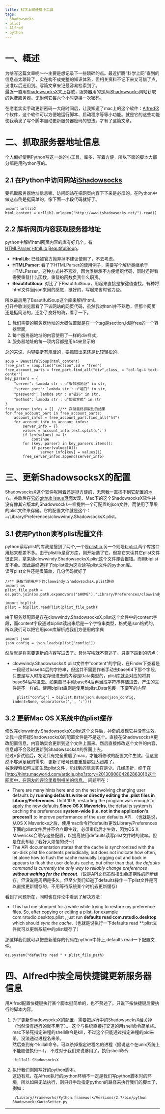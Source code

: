```yaml
---
title: 科学上网便捷小工具
tags: 
- Shadowsocks     
- plist   
- Alfred    
- python   
---
```

# 一、概述  

为啥写这篇文章呢～～主要是想记录下一些琐碎的点。最近折腾“科学上网”查到的信息点太琐碎了，实在构不成完整的知识体系，但相关资料不记下来又可惜了点，没准以后还用到。写篇文章来记最容易检索到了。   
最近一直用[ShadowsocksX][ShadowsocksXDownload]来上谷歌，服务器用的是从[iShadowsocks][iShadowsocks]网站获取的免费服务器。无耐何它每六个小时更换一次密码。  
<!--more-->
在老老实实手动更新密码一大段时间后，让我知道了mac上的这个软件：[Alfred](https://www.alfredapp.com/)这个软件，这个软件可以方便地运行脚本、启动程序等等小功能。就是它的这些功能使我萌发了写个脚本自动更新服务器密码的想法。才有了这篇文章。

# 二、抓取服务器地址信息   
个人偏好使用Python写这一类的小工具，库多，写着方便，所以下面的脚本大部分都是用Python写的。  
## 2.1 在Python中访问网站[iShadowsocks][iShadowsocks]  
要抓取服务器地址信息嘛，访问网站在把网页内容下下来是必须的。在Python中做这点倒是挺简单的，像下面一小段代码就好了。

    import urllib2
    html_content = urllib2.urlopen("http://www.ishadowsocks.net/").read()

## 2.2 解析网页内容获取服务器地址
python中解析html网页内容的库有好几个，有[HTMLParser](https://docs.python.org/2/library/htmlparser.html),[HtmlLib](https://docs.python.org/2/library/htmllib.html),[BeautifulSoup](https://www.crummy.com/software/BeautifulSoup/bs4/doc/)。  
* **HtmlLib**: 已经被官方抛弃掉不建议使用了，不去考虑。  
* **HTMLParser**: 看了下HTMLParser的使用例子，需要写个解析类继承于HTMLParser。这种方式并不喜欢，因为类继承不方便组织代码，同时还得看需要重载什么函数，重载的函数负责什么职责。
* **BeautifulSoup**: 对比了下BeautifulSoup，用起来直接是按键值查找，有种将html文件当json来用的感觉，挺好的，写起来省时省力些。  

所以最后用了BeautifulSoup这个库来解析html。  
打开谷歌浏览器看了下该网站的网页代码，虽然我对html并不熟悉，但那个网页还是挺简洁的，还带了良好的溈，看了一下，
1. 我们需要的服务器地址的大概位置就是在一个tag是section,id是free的一个容器里面,  
2. 每个服务器地址的内容使用了一样的div样式，
3. 服务器地址的每一项内容都是用h4来显示的   

总的来说，内容要挺有规律的，要抓取出来还是比较轻松的。   

    soup = BeautifulSoup(html_content)
    free_part = soup.find("section",id = "free")
    free_account_parts = free_part.find_all("div",class_ = "col-lg-4 text-center")
    key_parsers = {
        "server": lambda str : u"服务器地址" in str,
        "server_port": lambda str : u"端口" in str,
        "password": lambda str : u"密码" in str,
        "method": lambda str : u"加密方式" in str
    }
    free_server_infos = []  //** 存储最终抓取到的结果
    for free_account_part in free_account_parts:             
        account_infos = free_account_part.find_all("h4")
        for account_info in account_infos:
            server_info = {}
            values = account_info.text.split(u':')
            if len(values) <= 1:
                continue
            for (key, parser) in key_parsers.items():
                if parser(values[0]):
                    server_info[key] = values[1]
            free_server_infos.append(server_info)

# 三、更新ShadowsocksX的配置
ShadowsocksX这个软件呢用着还是挺方便的，无奈我一直找不到它配置的地方。谷歌后在[它的github issue页面](https://github.com/shadowsocks/shadowsocks-iOS/issues/150)发现，Mac下的这个ShadowsocksX软件并没有像其它版本的Shadowsocks一样提供一个可配置的json文件，而使用了苹果的plist文件来存储。它的配置文件就是这个：~/Library/Preferences/clowwindy.ShadowsocksX.plist。
## 3.1 使用Python读写plist配置文件
python读写plist的库我是搜到了两个,一个是[plistlib](https://docs.python.org/2/library/plistlib.html),另一个则是[biplist](https://pypi.python.org/pypi/biplist/1.0.1),两个库接口用起来都差不多。由于plistlib是官方库，刚开始选了它。但拿它来读其它plist文件很正常，拿来读clowwindy.ShadowsocksX.plist这个文件却会报错。而用biplist却不会。因此最终选择了biplist做为这次读写plist文件的python库。   
读写plist文件还是很简单，几句代码就好了

    //** 获取当前用户下的clowwindy.ShadowsocksX.plist路径
    import os
    plist_file_path = os.path.join(os.path.expandvars('$HOME'),"Library/Preferences/clowwindy.ShadowsocksX.plist")

    import biplist
    plist = biplist.readPlist(plist_file_path)

由于服务器配置是存在clowwindy.ShadowsocksX.plist这个文件中的content字段，而content字段通过biplist读出来后是一个字符串类型，格式是json格式的，所以我们可以把它用json库解析成我们方便用的字典  

    import json
    json_config = json.loads(plist["config"])

然后就是将需要更新的内容写进去了。具体写啥就不赘述了。只提下踩到的坑点：
* clowwindy.ShadowsocksX.plist文件中"content"的字段，在Finder下查看是一段经过base64后的字符串，但这并不需要作者手动去base64下那个字段，只要是写入时指定存储进去的内容是Data类型的，plist库就会对应的将其base64后写进去。如果自己手动base64后再当成字符串存储进去，产生的文件是不一样的。使用biplist库则是使用biplist.Data包裹一下要写的内容

        plist["config"] = biplist.Data(json.dumps(json_config, indent=None, separators=(',', ':')))

## 3.2 更新Mac OS X系统中的plist缓存
修改完clowwindy.ShadowsocksX.plist这个文件后，神奇的发现它并没有生效，让我一度怀疑ShadowsocksX的配置文件是不是这个。直接在ShadowsocksX更改配置信息，内容确实会更新到这个文件上面来。然后直接修改这个文件的内容，信息却不会及时更新到ShadowsocksX的界面上去。   
经过n多试验后，发现只有完全重启了mac，才能将修改的配置文件生效。但这显然不够满足我的需求，更新了帐号还要重启那就太蛋疼了。  
谷歌搜索如何立即生效plist文件，能找到的信息实在是少。几经周折，终于在[http://hints.macworld.com/article.php?story=20130908042828630]()这个网页中，在网友的评论里看到相关的信息。
问题所在：   
*  There are many hints here and on the net involving changing user defaults by **running defaults write or directly editing the .plist files in Library/Preferences**. Until 10.9, restarting the program was enough to apply the new defaults.**Since OS X Mavericks**, the defaults system is caching the preferences **system-wide (i.e. not in the application's process!)** to improve performance of the user defaults API. （也就是说，从OS X Mavericks之后，使用mac命令行defaults更改Library/Preferences下面的plist文件后并不会立即生效，必须重启后才生效，因为OS X Mavericks会缓存这些配置，以提高使用defaults读写plist文件时的效率。但是在此却给了我好大烦恼的说～）
* The API documentation states that the cache is synchronized with the on-disk plist file contents periodically, but does not indicate how often, let alone how to flush the cache manually.Logging out and back in appears to flush the user defauts cache, but other than that, *the defaults command is currently the only way to reliably change preferences **without waiting for the timeout***.（说是API文档虽然指出会周期性的同步缓存，但没说是周期是多久。但至少我们知道了defaults操作一下plist文件是可以直接更新缓存的，不用等待系统某个时机去更新缓存）   

看到了问题所在，同时也在评论中看到了解决方法：
* This had me stumped for a while while trying to restore my preference files. So, after copying or editing a plist, for example com.rstudio.desktop.plist , just run **defaults read com.rstudio.desktop** which should *sync the cache*.（也就是说执行一下defaults read **.plist文件就可以更新系统中的plist缓存了）   

那这样我们就可以把更新缓存的代码在python中补上,defaults read一下配置文件。

    os.system("defaults read " + plist_file_path)

# 四、Alfred中按全局快捷键更新服务器信息
用Alfred配置快捷键执行某个脚本挺简单的，也不赘述了。只说下按快捷键后要执行的脚本内容。
1. 为了更新ShadowsocksX的配置，需要把运行中的ShadowsocksX给关掉（当然没有运行的就不用了）。
这个与系统直接打交道的用shell命令简单些。
mac下杀死指定进程的shell命令是kill，不过这个只能通过指定进程的pid来杀，没法通过进程名来杀。  
然后查到有个killall命令，可以杀掉指定进程名的进程（据说这个在unix系统上不能随便执行～）。
不过对于我们来说够用了。执行shell命令:

        killall ShadowsocksX

2. 执行我们刚刚写好的python脚本。    
这边有坑，在Alfred执行的python环境不一定是我们写python脚本时的环境，所以如果无法执行，则只好手动指定python的路径来执行我们的脚本了，例如：

        /Library/Frameworks/Python.framework/Versions/2.7/bin/python ShadowsocksXAutoSetter.py

---
[ShadowsocksXDownload]: https://sourceforge.net/projects/shadowsocksgui/
[ShadowsocksXHelp]: https://github.com/shadowsocks/shadowsocks-iOS/wiki/Shadowsocks-for-OSX-%E5%B8%AE%E5%8A%A9
[iShadowsocks]: http://www.ishadowsocks.net/
